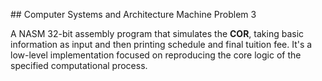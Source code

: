# #  Computer Systems and Architecture Machine Problem 3

A NASM 32-bit assembly program that simulates the **COR**, taking basic information as input and then printing schedule and final tuition fee. It's a low-level implementation focused on reproducing the core logic of the specified computational process.
 
 
